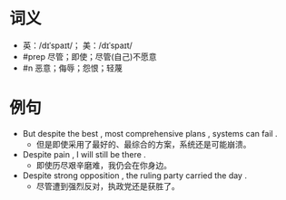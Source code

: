 # 词义
- 英：/dɪˈspaɪt/； 美：/dɪˈspaɪt/
- #prep 尽管；即使；尽管(自己)不愿意
- #n 恶意；侮辱；怨恨；轻蔑
# 例句
- But despite the best , most comprehensive plans , systems can fail .
	- 但是即使采用了最好的、最综合的方案，系统还是可能崩溃。
- Despite pain , I will still be there .
	- 即使历尽艰辛磨难，我仍会在你身边。
- Despite strong opposition , the ruling party carried the day .
	- 尽管遭到强烈反对，执政党还是获胜了。
